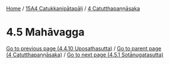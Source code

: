 
[Home](/) / [15A4 Catukkanipātapāḷi](../../15A4.md) / [4 Catutthapaṇṇāsaka](../4.md)

# 4.5 Mahāvagga


[Go to previous page (4.4.10 Uposathasutta)](4.4/4.4.10.md) / [Go to parent page (4 Catutthapaṇṇāsaka)](../4.md) / [Go to next page (4.5.1 Sotānugatasutta)](4.5/4.5.1.md)



